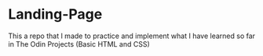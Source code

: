 # Landing-Page
This a repo that I made to practice and implement what I have learned so far in The Odin Projects (Basic HTML and CSS)
